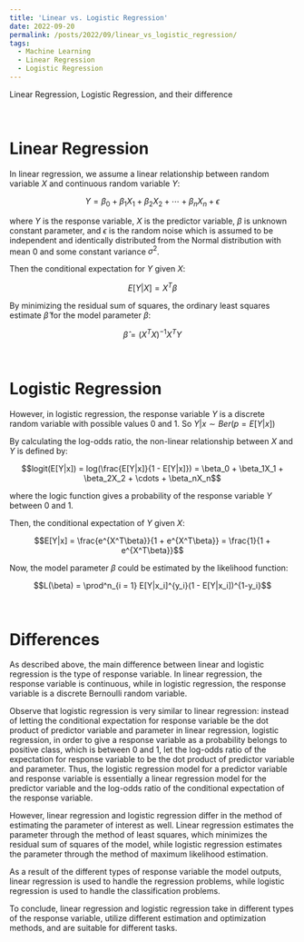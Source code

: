 ```yaml
---
title: 'Linear vs. Logistic Regression'
date: 2022-09-20
permalink: /posts/2022/09/linear_vs_logistic_regression/
tags:
  - Machine Learning
  - Linear Regression
  - Logistic Regression
---
```


Linear Regression, Logistic Regression, and their difference

<br />

# Linear Regression

In linear regression, we assume a linear relationship between random variable $X$ and continuous random variable $Y$:

$$Y = \beta_0 + \beta_1X_1 + \beta_2X_2 + \cdots + \beta_nX_n + \epsilon$$

where $Y$ is the response variable, $X$ is the predictor variable, $\beta$ is unknown constant parameter, and $\epsilon$ is the random noise which is assumed to be independent and identically distributed from the Normal distribution with mean 0 and some constant variance $\sigma^2$.

Then the conditional expectation for $Y$ given $X$: 
    
$$E[Y | X] = X^T\beta$$

By minimizing the residual sum of squares, the ordinary least squares estimate $\hat{\beta}$ for the model parameter $\beta$: 

$$\hat{\beta} = (X^TX)^{-1}X^TY$$

<br />

# Logistic Regression

However, in logistic regression, the response variable $Y$ is a discrete random variable with possible values 0 and 1. So $Y|x \sim Ber(p = E[Y|x])$

By calculating the log-odds ratio, the non-linear relationship between $X$ and $Y$ is defined by:

$$logit(E[Y|x]) = log(\frac{E[Y|x]}{1 - E[Y|x]}) = \beta_0 + \beta_1X_1 + \beta_2X_2 + \cdots + \beta_nX_n$$
    
where the logic function gives a probability of the response variable $Y$ between 0 and 1.

Then, the conditional expectation of $Y$ given $X$:
    
$$E[Y|x] = \frac{e^{X^T\beta}}{1 + e^{X^T\beta}} = \frac{1}{1 + e^{X^T\beta}}$$

Now, the model parameter $\beta$ could be estimated by the likelihood function:

$$L(\beta) = \prod^n_{i = 1} E[Y|x_i]^{y_i}(1 - E[Y|x_i])^{1-y_i}$$

<br />

# Differences

As described above, the main difference between linear and logistic regression is the type of response variable. In linear regression, the response variable is continuous, while in logistic regression, the response variable is a discrete Bernoulli random variable.

Observe that logistic regression is very similar to linear regression: instead of letting the conditional expectation for response variable be the dot product of predictor variable and parameter in linear regression, logistic regression, in order to give a response variable as a probability belongs to positive class, which is between 0 and 1, let the log-odds ratio of the expectation for response variable to be the dot product of predictor variable and parameter. Thus, the logistic regression model for a predictor variable and response variable is essentially a linear regression model for the predictor variable and the log-odds ratio of the conditional expectation of the response variable.

However, linear regression and logistic regression differ in the method of estimating the parameter of interest as well. Linear regression estimates the parameter through the method of least squares, which minimizes the residual sum of squares of the model, while logistic regression estimates the parameter through the method of maximum likelihood estimation. 

As a result of the different types of response variable the model outputs, linear regression is used to handle the regression problems, while logistic regression is used to handle the classification problems.

To conclude, linear regression and logistic regression take in different types of the response variable, utilize different estimation and optimization methods, and are suitable for different tasks.

